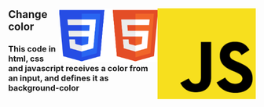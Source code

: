 # <img src="https://github.com/rodrigonuness/language_pictures/blob/master/Javascript.png" align="right" width="200">
# <img src="https://github.com/rodrigonuness/language_pictures/blob/master/html&css.png" align="right" width="200">
## Change color
### This code in html, css and javascript receives a color from an input, and defines it as background-color
### 
####

